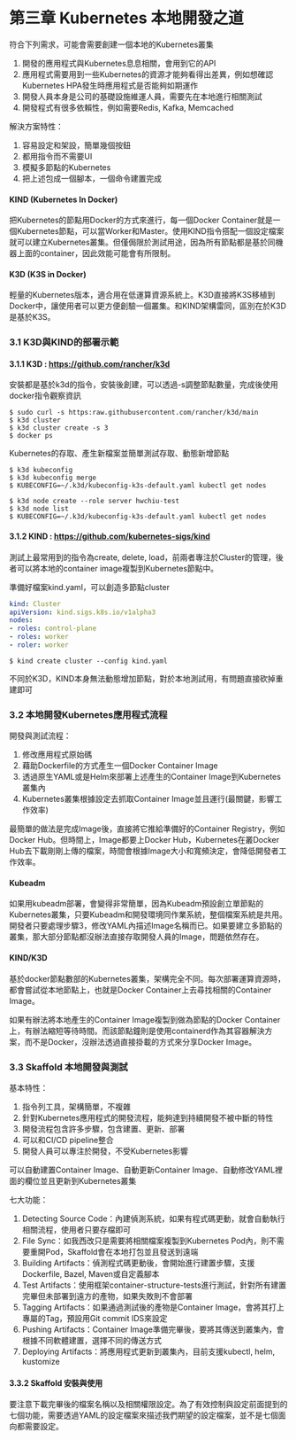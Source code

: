 # 第三章 Kubernetes 本地開發之道

符合下列需求，可能會需要創建一個本地的Kubernetes叢集

1. 開發的應用程式與Kubernetes息息相關，會用到它的API
2. 應用程式需要用到一些Kubernetes的資源才能夠看得出差異，例如想確認Kubernetes HPA發生時應用程式是否能夠如期運作
3. 開發人員本身是公司的基礎設施維運人員，需要先在本地進行相關測試
4. 開發程式有很多依賴性，例如需要Redis, Kafka, Memcached



解決方案特性：

1. 容易設定和架設，簡單幾個按鈕
2. 都用指令而不需要UI
3. 模擬多節點的Kubernetes
4. 把上述包成一個腳本，一個命令建置完成



#### KIND (Kubernetes In Docker)

把Kubernetes的節點用Docker的方式來進行，每一個Docker Container就是一個Kubernetes節點，可以當Worker和Master。使用KIND指令搭配一個設定檔案就可以建立Kubernetes叢集。但僅侷限於測試用途，因為所有節點都是基於同機器上面的container，因此效能可能會有所限制。



#### K3D (K3S in Docker)

輕量的Kubernetes版本，適合用在低運算資源系統上。K3D直接將K3S移植到Docker中，讓使用者可以更方便創驗一個叢集。和KIND架構雷同，區別在於K3D是基於K3S。



### 3.1 K3D與KIND的部署示範

#### 3.1.1 K3D : https://github.com/rancher/k3d

安裝都是基於k3d的指令，安裝後創建，可以透過-s調整節點數量，完成後使用docker指令觀察資訊

```
$ sudo curl -s https:raw.githubusercontent.com/rancher/k3d/main
$ k3d cluster
$ k3d cluster create -s 3
$ docker ps
```

Kubernetes的存取、產生新檔案並簡單測試存取、動態新增節點

```
$ k3d kubeconfig
$ k3d kubeconfig merge
$ KUBECONFIG=~/.k3d/kubeconfig-k3s-default.yaml kubectl get nodes

$ k3d node create --role server hwchiu-test
$ k3d node list
$ KUBECONFIG=~/.k3d/kubeconfig-k3s-default.yaml kubectl get nodes
```



#### 3.1.2 KIND : https://github.com/kubernetes-sigs/kind

測試上最常用到的指令為create, delete, load，前兩者專注於Cluster的管理，後者可以將本地的container image複製到Kubernetes節點中。

準備好檔案kind.yaml，可以創造多節點cluster

```yaml
kind: Cluster
apiVersion: kind.sigs.k8s.io/v1alpha3
nodes:
- roles: control-plane
- roles: worker
- roler: worker
```

```
$ kind create cluster --config kind.yaml
```

不同於K3D，KIND本身無法動態增加節點，對於本地測試用，有問題直接砍掉重建即可



### 3.2 本地開發Kubernetes應用程式流程

開發與測試流程：

1. 修改應用程式原始碼
2. 藉助Dockerfile的方式產生一個Docker Container Image
3. 透過原生YAML或是Helm來部署上述產生的Container Image到Kubernetes叢集內
4. Kubernetes叢集根據設定去抓取Container Image並且運行(最關鍵，影響工作效率)

最簡單的做法是完成Image後，直接將它推給準備好的Container Registry，例如Docker Hub。但時間上，Image都要上Docker Hub，Kubernetes在叢Docker Hub去下載剛剛上傳的檔案，時間會根據Image大小和寬頻決定，會降低開發者工作效率。



#### Kubeadm

如果用kubeadm部署，會變得非常簡單，因為Kubeadm預設創立單節點的Kubernetes叢集，只要Kubeadm和開發環境同作業系統，整個檔案系統是共用。開發者只要處理步驟3，修改YAML內描述Image名稱而已。如果要建立多節點的叢集，那大部分節點都沒辦法直接存取開發人員的Image，問題依然存在。



#### KIND/K3D

基於docker節點數部的Kubernetes叢集，架構完全不同。每次部署運算資源時，都會嘗試從本地節點上，也就是Docker Container上去尋找相關的Container Image。

如果有辦法將本地產生的Container Image複製到做為節點的Docker Container上，有辦法縮短等待時間。而該節點鐘則是使用containerd作為其容器解決方案，而不是Docker，沒辦法透過直接掛載的方式來分享Docker Image。



### 3.3 Skaffold 本地開發與測試

基本特性：

1. 指令列工具，架構簡單，不複雜
2. 針對Kubernetes應用程式的開發流程，能夠達到持續開發不被中斷的特性
3. 開發流程包含許多步驟，包含建置、更新、部署
4. 可以和CI/CD pipeline整合
5. 開發人員可以專注於開發，不受Kubernetes影響

可以自動建置Container Image、自動更新Container Image、自動修改YAML裡面的欄位並且更新到Kubernetes叢集



七大功能：

1. Detecting Source Code：內建偵測系統，如果有程式碼更動，就會自動執行相關流程，使用者只要存檔即可
2. File Sync：如我西改只是需要將相關檔案複製到Kubernetes Pod內，則不需要重開Pod，Skaffold會在本地打包並且發送到遠端
3. Building Artifacts：偵測程式碼更動後，會開始進行建置步驟，支援Dockerfile, Bazel, Maven或自定義腳本
4. Test Artifacts：使用框架container-structure-tests進行測試，針對所有建置完畢但未部署到遠方的產物，如果失敗則不會部署
5. Tagging Artifacts：如果通過測試後的產物是Container Image，會將其打上專屬的Tag，預設用Git commit IDS來設定
6. Pushing Artifacts：Container Image準備完畢後，要將其傳送到叢集內，會根據不同軟體建置，選擇不同的傳送方式
7. Deploying Artifacts：將應用程式更新到叢集內，目前支援kubectl, helm, kustomize



#### 3.3.2 Skaffold 安裝與使用

要注意下載完畢後的檔案名稱以及相關權限設定。為了有效控制與設定前面提到的七個功能，需要透過YAML的設定檔案來描述我們期望的設定檔案，並不是七個面向都需要設定。



